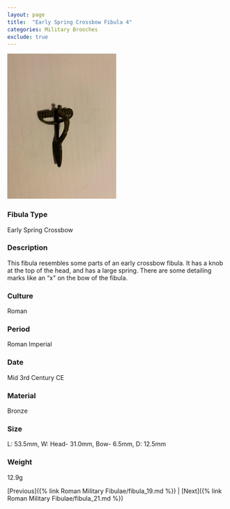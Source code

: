 ```yaml
---
layout: page
title:  "Early Spring Crossbow Fibula 4"
categories: Military Brooches
exclude: true
---
```


<img src="fibula/early-crossbow4.jpg" alt="photo" width= "250px">

### Fibula Type
Early Spring Crossbow
### Description
This fibula resembles some parts of an early crossbow fibula. It has a knob at the top of the head, and has a large spring. There are some detailing marks like an “x" on the bow of the fibula.
### Culture
Roman
### Period
 Roman Imperial
### Date
Mid 3rd Century CE
### Material
 Bronze
### Size
 L: 53.5mm, W: Head- 31.0mm, Bow- 6.5mm, D: 12.5mm
### Weight
12.9g


[Previous]({% link Roman Military Fibulae/fibula_19.md %}) | [Next]({% link Roman Military Fibulae/fibula_21.md %})
